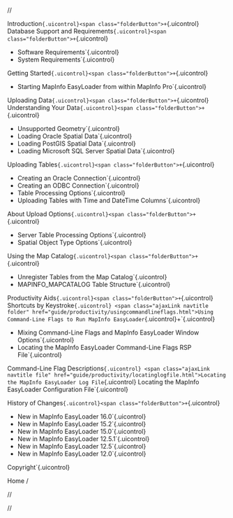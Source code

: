 

//

<span class="ajaxLink navtitle folder" href="guide/introduction/chapterintro.html">Introduction`{.uicontrol}<span class="folderButton">+`{.uicontrol}
<span class="ajaxLink navtitle folder" href="guide/introduction/databasesupport.html">Database Support and Requirements`{.uicontrol}<span class="folderButton">+`{.uicontrol}
-   <span class="ajaxLink navtitle file" href="guide/introduction/softwarerequirements.html">Software Requirements`{.uicontrol}
-   <span class="ajaxLink navtitle file" href="guide/introduction/requirements.html">System Requirements`{.uicontrol}

<span class="ajaxLink navtitle folder" href="guide/introduction/gettingstarted.html">Getting Started`{.uicontrol}<span class="folderButton">+`{.uicontrol}
-   <span class="ajaxLink navtitle file" href="guide/introduction/startinginpro.html">Starting MapInfo EasyLoader from within MapInfo Pro`{.uicontrol}

<span class="ajaxLink navtitle folder" href="guide/uploading/chapteruploading.html">Uploading Data`{.uicontrol}<span class="folderButton">+`{.uicontrol}
<span class="ajaxLink navtitle folder" href="guide/uploading/understandingyourdata.html">Understanding Your Data`{.uicontrol}<span class="folderButton">+`{.uicontrol}
-   <span class="ajaxLink navtitle file" href="guide/uploading/unsupportedgeometry.html">Unsupported Geometry`{.uicontrol}
-   <span class="ajaxLink navtitle file" href="guide/uploading/loadingoraclespatialdata.html">Loading Oracle Spatial Data`{.uicontrol}
-   <span class="ajaxLink navtitle file" href="guide/uploading/loadingpostgisspatialdata.html">Loading PostGIS Spatial Data`{.uicontrol}
-   <span class="ajaxLink navtitle file" href="guide/uploading/loadingsqlserverspatialdata.html">Loading Microsoft SQL Server Spatial Data`{.uicontrol}

<span class="ajaxLink navtitle folder" href="guide/uploading/uploadingtables.html">Uploading Tables`{.uicontrol}<span class="folderButton">+`{.uicontrol}
-   <span class="ajaxLink navtitle file" href="guide/uploading/creatinganoracleconnection.html">Creating an Oracle Connection`{.uicontrol}
-   <span class="ajaxLink navtitle file" href="guide/uploading/creatinganodbcconnection.html">Creating an ODBC Connection`{.uicontrol}
-   <span class="ajaxLink navtitle file" href="guide/uploading/tableprocessingoptions.html">Table Processing Options`{.uicontrol}
-   <span class="ajaxLink navtitle file" href="guide/uploading/uploadingtableswithtimeanddatetimecolumns.html">Uploading Tables with Time and DateTime Columns`{.uicontrol}

<span class="ajaxLink navtitle folder" href="guide/uploading/aboutuploadoptions.html">About Upload Options`{.uicontrol}<span class="folderButton">+`{.uicontrol}
-   <span class="ajaxLink navtitle file" href="guide/uploading/servertableprocessingoptions.html">Server Table Processing Options`{.uicontrol}
-   <span class="ajaxLink navtitle file" href="guide/uploading/spatialobjectypeoptions.html">Spatial Object Type Options`{.uicontrol}

<span class="ajaxLink navtitle folder" href="guide/uploading/usingmapcatalog.html">Using the Map Catalog`{.uicontrol}<span class="folderButton">+`{.uicontrol}
-   <span class="ajaxLink navtitle file" href="guide/uploading/creatingmapcatalog.html">Unregister Tables from the Map Catalog`{.uicontrol}
-   <span class="ajaxLink navtitle file" href="guide/uploading/mapcatalogtablestructure.html">MAPINFO\_MAPCATALOG Table Structure`{.uicontrol}

<span class="ajaxLink navtitle folder" href="guide/productivity/chapterproductivityaids.html">Productivity Aids`{.uicontrol}<span class="folderButton">+`{.uicontrol}
<span class="ajaxLink navtitle file" href="guide/productivity/shortcutsbykeystroke.html">Shortcuts by Keystroke`{.uicontrol}
<span class="ajaxLink navtitle folder" href="guide/productivity/usingcommandlineflags.html">Using Command-Line Flags to Run MapInfo EasyLoader`{.uicontrol}<span class="folderButton">+`{.uicontrol}
-   <span class="ajaxLink navtitle file" href="guide/productivity/mixingcommandlineflags.html">Mixing Command-Line Flags and MapInfo EasyLoader Window Options`{.uicontrol}
-   <span class="ajaxLink navtitle file" href="guide/productivity/locatingrspfile.html">Locating the MapInfo EasyLoader Command-Line Flags RSP File`{.uicontrol}

<span class="ajaxLink navtitle file" href="guide/productivity/commandlineflags.html">Command-Line Flag Descriptions`{.uicontrol}
<span class="ajaxLink navtitle file" href="guide/productivity/locatinglogfile.html">Locating the MapInfo EasyLoader Log File`{.uicontrol}
<span class="ajaxLink navtitle file" href="guide/productivity/locatingcofigfile.html">Locating the MapInfo EasyLoader Configuration File`{.uicontrol}

<span class="ajaxLink navtitle folder" href="guide/history/chapterhistory.html">History of Changes`{.uicontrol}<span class="folderButton">+`{.uicontrol}
-   <span class="ajaxLink navtitle file" href="guide/history/history1600.html">New in MapInfo EasyLoader 16.0`{.uicontrol}
-   <span class="ajaxLink navtitle file" href="guide/history/history1520.html">New in MapInfo EasyLoader 15.2`{.uicontrol}
-   <span class="ajaxLink navtitle file" href="guide/history/history1500.html">New in MapInfo EasyLoader 15.0`{.uicontrol}
-   <span class="ajaxLink navtitle file" href="guide/history/history1251.html">New in MapInfo EasyLoader 12.5.1`{.uicontrol}
-   <span class="ajaxLink navtitle file" href="guide/history/history1250.html">New in MapInfo EasyLoader 12.5`{.uicontrol}
-   <span class="ajaxLink navtitle file" href="guide/history/history1200.html">New in MapInfo EasyLoader 12.0`{.uicontrol}

<span class="ajaxLink navtitle file" href="common/shared/copyright.html">Copyright`{.uicontrol}

Home /

//

//
